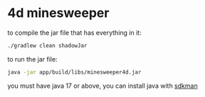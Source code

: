 # 4d minesweeper
to compile the jar file that has everything in it: 

```bash
./gradlew clean shadowJar
```
to run the jar file:

```bash
java -jar app/build/libs/minesweeper4d.jar
```
you must have java 17 or above, you can install java with [sdkman](https://sdkman.io/)